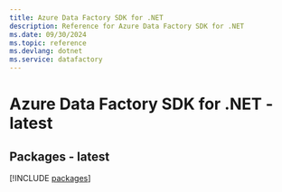 ```yaml
---
title: Azure Data Factory SDK for .NET
description: Reference for Azure Data Factory SDK for .NET
ms.date: 09/30/2024
ms.topic: reference
ms.devlang: dotnet
ms.service: datafactory
---
```

# Azure Data Factory SDK for .NET - latest
## Packages - latest
[!INCLUDE [packages](data-factory-index.md)]